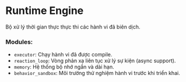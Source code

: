 # Runtime Engine

Bộ xử lý thời gian thực thực thi các hành vi đã biên dịch.

### Modules:
- `executor`: Chạy hành vi đã được compile.
- `reaction_loop`: Vòng phản xạ liên tục xử lý sự kiện (async support).
- `memory`: Hệ thống bộ nhớ ngắn và dài hạn.
- `behavior_sandbox`: Môi trường thử nghiệm hành vi trước khi triển khai.
